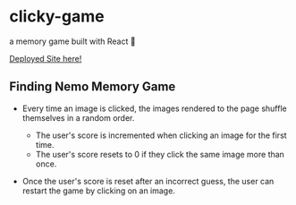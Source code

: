 # clicky-game
a memory game built with React :ocean:

[Deployed Site here!](https://nladha09.github.io/clicky-game/)

Finding Nemo Memory Game
------------------------
* Every time an image is clicked, the images rendered to the page shuffle themselves in a random order.

    * The user's score is incremented when clicking an image for the first time. 
    * The user's score resets to 0 if they click the same image more than once.

* Once the user's score is reset after an incorrect guess, the user can restart the game by clicking on an image.
